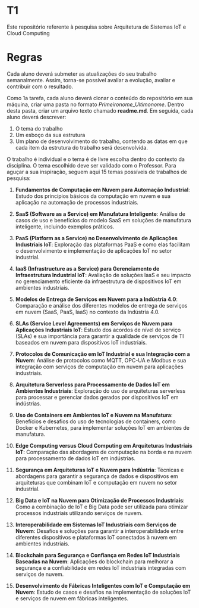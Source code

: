 # T1
Este repositório referente à pesquisa sobre Arquitetura de Sistemas IoT e Cloud Computing

# Regras
Cada aluno deverá submeter as atualizações do seu trabalho semanalmente. Assim, torna-se possível avaliar a evolução, avaliar e contribuir com o resultado.

Como 1a tarefa, cada aluno deverá clonar o conteúdo do repositório em sua máquina, criar uma pasta no  formato *Primeironome_Ultimonome*. Dentro desta pasta, criar um arquivo texto chamado **readme.md**. Em seguida, cada aluno deverá descrever:

 1. O tema do trabalho
 2. Um esboço da sua estrutura
 3. Um plano de desenvolvimento do trabalho, contendo as datas em que cada item da estrutura do trabalho será desenvolvida.
 

O trabalho é individual e o tema é de livre escolha dentro do contexto da disciplina.  O tema escolhido deve ser validado com o Professor. Para aguçar a sua inspiração, seguem aqui 15 temas possíveis de trabalhos de pesquisa:

1. **Fundamentos de Computação em Nuvem para Automação Industrial**: Estudo dos princípios básicos da computação em nuvem e sua aplicação na automação de processos industriais.

2. **SaaS (Software as a Service) em Manufatura Inteligente**: Análise de casos de uso e benefícios do modelo SaaS em soluções de manufatura inteligente, incluindo exemplos práticos.

3. **PaaS (Platform as a Service) no Desenvolvimento de Aplicações Industriais IoT**: Exploração das plataformas PaaS e como elas facilitam o desenvolvimento e implementação de aplicações IoT no setor industrial.

4. **IaaS (Infrastructure as a Service) para Gerenciamento de Infraestrutura Industrial IoT**: Avaliação de soluções IaaS e seu impacto no gerenciamento eficiente da infraestrutura de dispositivos IoT em ambientes industriais.

5. **Modelos de Entrega de Serviços em Nuvem para a Indústria 4.0**: Comparação e análise dos diferentes modelos de entrega de serviços em nuvem (SaaS, PaaS, IaaS) no contexto da Indústria 4.0.

6. **SLAs (Service Level Agreements) em Serviços de Nuvem para Aplicações Industriais IoT**: Estudo dos acordos de nível de serviço (SLAs) e sua importância para garantir a qualidade de serviços de TI baseados em nuvem para dispositivos IoT industriais.

7. **Protocolos de Comunicação em IoT Industrial e sua Integração com a Nuvem**: Análise de protocolos como MQTT, OPC-UA e Modbus e sua integração com serviços de computação em nuvem para aplicações industriais.

8. **Arquitetura Serverless para Processamento de Dados IoT em Ambientes Industriais**: Exploração do uso de arquiteturas serverless para processar e gerenciar dados gerados por dispositivos IoT em indústrias.

9. **Uso de Containers em Ambientes IoT e Nuvem na Manufatura**: Benefícios e desafios do uso de tecnologias de containers, como Docker e Kubernetes, para implementar soluções IoT em ambientes de manufatura.

10. **Edge Computing versus Cloud Computing em Arquiteturas Industriais IoT**: Comparação das abordagens de computação na borda e na nuvem para processamento de dados IoT em indústrias.

11. **Segurança em Arquiteturas IoT e Nuvem para Indústria**: Técnicas e abordagens para garantir a segurança de dados e dispositivos em arquiteturas que combinam IoT e computação em nuvem no setor industrial.

12. **Big Data e IoT na Nuvem para Otimização de Processos Industriais**: Como a combinação de IoT e Big Data pode ser utilizada para otimizar processos industriais utilizando serviços de nuvem.

13. **Interoperabilidade em Sistemas IoT Industriais com Serviços de Nuvem**: Desafios e soluções para garantir a interoperabilidade entre diferentes dispositivos e plataformas IoT conectados à nuvem em ambientes industriais.

14. **Blockchain para Segurança e Confiança em Redes IoT Industriais Baseadas na Nuvem**: Aplicações do blockchain para melhorar a segurança e a confiabilidade em redes IoT industriais integradas com serviços de nuvem.

15. **Desenvolvimento de Fábricas Inteligentes com IoT e Computação em Nuvem**: Estudo de casos e desafios na implementação de soluções IoT e serviços de nuvem em fábricas inteligentes.
